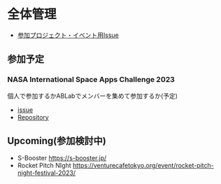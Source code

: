 # 全体管理
- [参加プロジェクト・イベント用Issue](https://github.com/Ratescale/project.README/issues)

## 参加予定
### NASA International Space Apps Challenge 2023
個人で参加するかABLabでメンバーを集めて参加するか(予定)

- [issue](https://github.com/Ratescale/project.README/issues/1)
- [Repository](https://github.com/Ratescale/NASASpaceAppsChallenge)

## Upcoming(参加検討中)
- S-Booster https://s-booster.jp/
- Rocket Pitch NIght https://venturecafetokyo.org/event/rocket-pitch-night-festival-2023/
